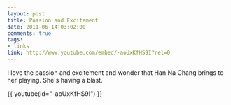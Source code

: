 ```yaml
--- 
layout: post
title: Passion and Excitement
date: 2011-06-14T03:02:00
comments: true
tags:
- links
link: http://www.youtube.com/embed/-aoUxKfHS9I?rel=0
---
```

I love the passion and excitement and wonder that Han Na Chang brings to her playing. She's having a blast.

{{ youtube(id="-aoUxKfHS9I") }}
